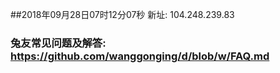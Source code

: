 ##2018年09月28日07时12分07秒 新址: 104.248.239.83
### 兔友常见问题及解答: https://github.com/wanggonging/d/blob/w/FAQ.md
